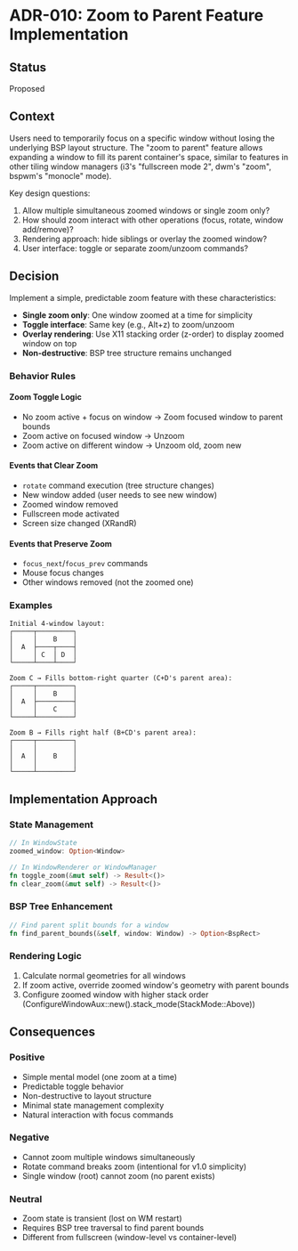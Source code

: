 # ADR-010: Zoom to Parent Feature Implementation

## Status
Proposed

## Context
Users need to temporarily focus on a specific window without losing the underlying BSP layout structure. The "zoom to parent" feature allows expanding a window to fill its parent container's space, similar to features in other tiling window managers (i3's "fullscreen mode 2", dwm's "zoom", bspwm's "monocle" mode).

Key design questions:
1. Allow multiple simultaneous zoomed windows or single zoom only?
2. How should zoom interact with other operations (focus, rotate, window add/remove)?
3. Rendering approach: hide siblings or overlay the zoomed window?
4. User interface: toggle or separate zoom/unzoom commands?

## Decision
Implement a simple, predictable zoom feature with these characteristics:
- **Single zoom only**: One window zoomed at a time for simplicity
- **Toggle interface**: Same key (e.g., Alt+z) to zoom/unzoom
- **Overlay rendering**: Use X11 stacking order (z-order) to display zoomed window on top
- **Non-destructive**: BSP tree structure remains unchanged

### Behavior Rules

#### Zoom Toggle Logic
- No zoom active + focus on window → Zoom focused window to parent bounds
- Zoom active on focused window → Unzoom
- Zoom active on different window → Unzoom old, zoom new

#### Events that Clear Zoom
- `rotate` command execution (tree structure changes)
- New window added (user needs to see new window)
- Zoomed window removed
- Fullscreen mode activated
- Screen size changed (XRandR)

#### Events that Preserve Zoom
- `focus_next`/`focus_prev` commands
- Mouse focus changes
- Other windows removed (not the zoomed one)

### Examples
```
Initial 4-window layout:
┌─────┬─────────┐
│     │    B    │
│  A  ├────┬────┤
│     │ C  │ D  │
└─────┴────┴────┘

Zoom C → Fills bottom-right quarter (C+D's parent area):
┌─────┬─────────┐
│     │    B    │
│  A  ├─────────┤
│     │    C    │
└─────┴─────────┘

Zoom B → Fills right half (B+CD's parent area):
┌─────┬─────────┐
│     │         │
│  A  │    B    │
│     │         │
└─────┴─────────┘
```

## Implementation Approach

### State Management
```rust
// In WindowState
zoomed_window: Option<Window>

// In WindowRenderer or WindowManager
fn toggle_zoom(&mut self) -> Result<()>
fn clear_zoom(&mut self) -> Result<()>
```

### BSP Tree Enhancement
```rust
// Find parent split bounds for a window
fn find_parent_bounds(&self, window: Window) -> Option<BspRect>
```

### Rendering Logic
1. Calculate normal geometries for all windows
2. If zoom active, override zoomed window's geometry with parent bounds
3. Configure zoomed window with higher stack order (ConfigureWindowAux::new().stack_mode(StackMode::Above))

## Consequences

### Positive
- Simple mental model (one zoom at a time)
- Predictable toggle behavior
- Non-destructive to layout structure
- Minimal state management complexity
- Natural interaction with focus commands

### Negative
- Cannot zoom multiple windows simultaneously
- Rotate command breaks zoom (intentional for v1.0 simplicity)
- Single window (root) cannot zoom (no parent exists)

### Neutral
- Zoom state is transient (lost on WM restart)
- Requires BSP tree traversal to find parent bounds
- Different from fullscreen (window-level vs container-level)
